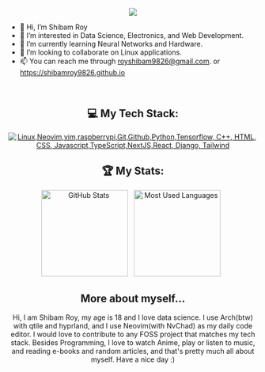 
<div align="center">
<p align="center">
<a href="https://github.com/DenverCoder1/readme-typing-svg">
    <img src="https://readme-typing-svg.demolab.com?font=Inconsolata&pause=1000&color=BD7AEB&center=true&vCenter=true&width=435&lines=Hello+there!+I++am+Shibam;A+programmer+and...;A+data+science+enthusiast%3A)" /></a>
</p>

  
</div>


- 👋 Hi, I’m Shibam Roy
- 👀 I’m interested in Data Science, Electronics, and Web Development.
- 🌱 I’m currently learning Neural Networks and Hardware.
- 💞️ I’m looking to collaborate on Linux applications.
- 📫 You can reach me through royshibam9826@gmail.com. or https://shibamroy9826.github.io

<br>
<div align="center">

## 💻 My Tech Stack:

[![Linux,Neovim,vim,raspberrypi,Git,Github,Python,Tensorflow, C++, HTML, CSS, Javascript,TypeScript,NextJS,React, Django, Tailwind](https://skillicons.dev/icons?i=linux,neovim,vim,raspberrypi,git,github,python,tensorflow,cpp,html,css,javascript,ts,nextjs,react,django,tailwind)](https://skillicons.dev)


## 🏆 My Stats:

<p>
    <img height=175 alt="GitHub Stats" src="https://github-readme-stats.vercel.app/api?username=shibamroy9826&show_icons=true&count_private=true&theme=tokyonight" />&nbsp;&nbsp;
    <img height=175 alt="Most Used Languages" src="https://github-readme-stats.vercel.app/api/top-langs/?username=shibamroy9826&layout=compact&theme=tokyonight" />&nbsp;&nbsp;
</p>

## More about myself...

Hi, I am Shibam Roy, my age is 18 and I love data science. I use Arch(btw) with qtile and hyprland, and I use Neovim(with NvChad) as my daily code editor.
I would love to contribute to any FOSS project that matches my tech stack. Besides Programming, I love to watch Anime, play or listen to music, and reading e-books and random articles, and that's pretty much all about myself. Have a nice day :)

</div>
